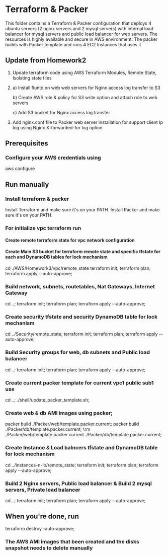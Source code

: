 # Terraform & Packer
This folder contains a Terraform & Packer configuration that deploys 4 ubuntu servers (2 nginx servers and 2 mysql servers) with internal load balancer for mysql servers and public load balancer for web servers.
The resources is highly available and secure in AWS environment. The packer builds with Packer template and runs 4 EC2 Instances that uses it 

## Update from Homework2
1) Update terraform code using AWS Terraform Modules, Remote State, Isolating state files
2) a) Install fluntd on web web servers for Nginx access log transfer to S3

   b) Create AWS role & policy for S3 write option and attach role to web servers

   c) Add S3 bucket for Nginx access log transfer
3) Add nginx.conf file to Packer web server installation for support client Ip log using Nginx X-forwarded-for log option

## Prerequisites
  ### Configure your AWS credentials using
  aws configure

## Run manually
  ### Install terraform & packer
  Install Terraform and make sure it's on your PATH.
  Install Packer and make sure it's on your PATH.

  ### For initialize vpc terraform run
  #### Create remote terraform state for vpc network configuration
  ####  Create Main S3 bucket for terraform remote state and specific tfstate for each and DynamoDB tables for lock mechanism
  cd ./AWS/Homework3/vpc/remote_state
  terraform init;
  terraform plan;
  terraform apply --auto-approve;
  
  ### Build network, subnets, routetables, Nat Gateways, Internet Gateway
  cd ..;
  terraform init;
  terraform plan;
  terraform apply --auto-approve;

  ### Create security tfstate and security DynamoDB table for lock mechanism
  cd ../Security/remote_state;
  terraform init;
  terraform plan;
  terraform apply --auto-approve;

  ### Build Security groups for web, db subnets and Public load balancer
  cd ..;
  terraform init;
  terraform plan;
  terraform apply --auto-approve;

  ### Create current packer template for current vpc1 public sub1 use
  cd ..;
  ./shell/update_packer_template.sh;
  ### Create web & db AMI images using packer;
  packer build ./Packer/web/template.packer.current;
  packer build ./Packer/db/template.packer.current;
  \rm ./Packer/web/template.packer.current ./Packer/db/template.packer.current;

  ### Create Instance & Load balncers tfstate and DynamoDB table for lock mechanism
  cd ../instances-n-lb/remote_state;
  terraform init;
  terraform plan;
  terraform apply --auto-approve;
  
  ### Build 2 Nginx servers, Public load balancer & Build 2 mysql servers, Private load balancer
  cd ..;
  terraform init;
  terraform plan;
  terraform apply --auto-approve;
  

## When you're done, run
terraform destroy -auto-approve;
### The AWS AMI images that been created and the disks snapshot needs to delete manually
